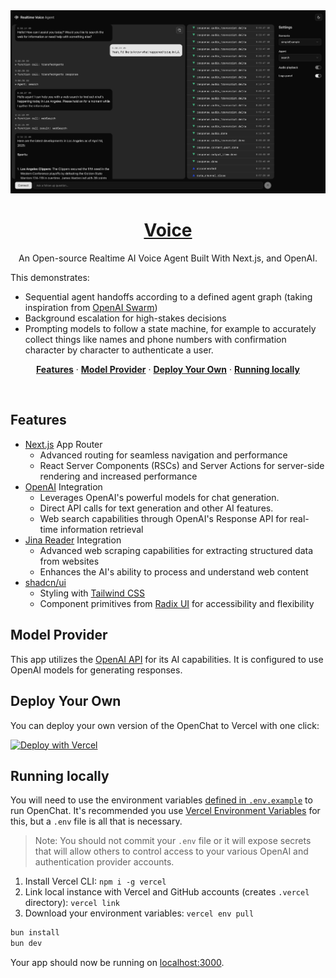 <a href="https://voice-oss.vercel.app">
  <img alt="An Open-source Realtime AI Voice Agent Built With Next.js." src="./public/preview/voice.png">
  <h1 align="center">Voice</h1>
</a>

<p align="center">
  An Open-source Realtime AI Voice Agent Built With Next.js, and OpenAI. 
</p>

This demonstrates:

- Sequential agent handoffs according to a defined agent graph (taking inspiration from [OpenAI Swarm](https://github.com/openai/swarm))
- Background escalation for high-stakes decisions
- Prompting models to follow a state machine, for example to accurately collect things like names and phone numbers with confirmation character by character to authenticate a user.

<p align="center">
  <a href="#features"><strong>Features</strong></a> ·
  <a href="#model-provider"><strong>Model Provider</strong></a> ·
  <a href="#deploy-your-own"><strong>Deploy Your Own</strong></a> ·
  <a href="#running-locally"><strong>Running locally</strong></a>
</p>
<br/>

## Features

- [Next.js](https://nextjs.org) App Router
  - Advanced routing for seamless navigation and performance
  - React Server Components (RSCs) and Server Actions for server-side rendering and increased performance
- [OpenAI](https://openai.com/) Integration
  - Leverages OpenAI's powerful models for chat generation.
  - Direct API calls for text generation and other AI features.
  - Web search capabilities through OpenAI's Response API for real-time information retrieval
- [Jina Reader](https://jina.ai/) Integration
  - Advanced web scraping capabilities for extracting structured data from websites
  - Enhances the AI's ability to process and understand web content
- [shadcn/ui](https://ui.shadcn.com)
  - Styling with [Tailwind CSS](https://tailwindcss.com)
  - Component primitives from [Radix UI](https://radix-ui.com) for accessibility and flexibility

## Model Provider

This app utilizes the [OpenAI API](https://openai.com/) for its AI capabilities. It is configured to use OpenAI models for generating responses.

## Deploy Your Own

You can deploy your own version of the OpenChat to Vercel with one click:

[![Deploy with Vercel](https://vercel.com/button)](https://vercel.com/new/clone?repository-url=https%3A%2F%2Fgithub.com%2Fmuradpm%2Fvoice&env=OPENAI_API_KEY,JINA_API_KEY&envDescription=Learn%20more%20about%20how%20to%20get%20the%20API%20Keys%20for%20the%20application&envLink=https%3A%2F%2Fgithub.com%2Fmuradpm%2Fopenchat%2Fblob%2Fmain%2F.env.example&demo-title=Voice&demo-description=An%20Open-source%20Realtime%20AI%20Voice%20Agent%20Built%20With%20Next.js&demo-url=https%3A%2F%2Fvoice-oss.vercel.app)

## Running locally

You will need to use the environment variables [defined in `.env.example`](.env.example) to run OpenChat. It's recommended you use [Vercel Environment Variables](https://vercel.com/docs/projects/environment-variables) for this, but a `.env` file is all that is necessary.

> Note: You should not commit your `.env` file or it will expose secrets that will allow others to control access to your various OpenAI and authentication provider accounts.

1. Install Vercel CLI: `npm i -g vercel`
2. Link local instance with Vercel and GitHub accounts (creates `.vercel` directory): `vercel link`
3. Download your environment variables: `vercel env pull`

```bash
bun install
bun dev
```

Your app should now be running on [localhost:3000](http://localhost:3000/).

